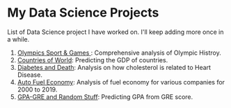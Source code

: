# My Data Science Projects
List of Data Science project I have worked on. I'll keep adding more once in a while.

1. [Olympics Sport & Games ](https://github.com/pradeepsinngh/Data-Science-Projects/tree/master/Olympics%20Sports%20and%20Games): Comprehensive analysis of Olympic Histroy.
2. [Countries of World](https://github.com/pradeepsinngh/Data-Science-Projects/tree/master/Countries%20of%20World): Predicting the GDP of countries.
3. [Diabetes and Death](https://github.com/pradeepsinngh/Data-Science-Projects/tree/master/Dieat%20and%20Death): Analysis on how cholesterol is related to Heart Disease.
4. [Auto Fuel Economy](https://github.com/pradeepsinngh/Data-Science-Projects/tree/master/Auto%20Fuel%20Economy): Analysis of fuel economy for various companies for 2000 to 2019.
5. [GPA-GRE and Random Stuff](https://github.com/pradeepsinngh/Data-Science-Projects/tree/master/Random%20Stuff/data): Predicting GPA from GRE score.
